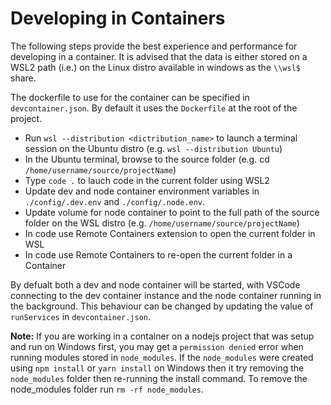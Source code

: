 # Developing in Containers

The following steps provide the best experience and performance for developing in a container.  It is advised that the data is either stored on a WSL2 path (i.e.) on the Linux distro available in windows as the `\\wsl$` share.

The dockerfile to use for the container can be specified in `devcontainer.json`.  By default it uses the `Dockerfile` at the root of the project.

- Run `wsl --distribution <dictribution_name>` to launch a terminal session on the Ubuntu distro (e.g. `wsl --distribution Ubuntu`)
- In the Ubuntu terminal, browse to the source folder (e.g. cd `/home/username/source/projectName`)
- Type `code .` to lauch code in the current folder using WSL2
- Update dev and node container environment variables in `./config/.dev.env` and `./config/.node.env`.
- Update volume for node container to point to the full path of the source folder on the WSL distro (e.g. `/home/username/source/projectName`)
- In code use Remote Containers extension to open the current folder in WSL
- In code use Remote Containers to re-open the current folder in a Container

By defualt both a dev and node container will be started, with VSCode connecting to the dev container instance and the node container running in the background.  This behaviour can be changed by updating the value of `runServices` in `devcontainer.json`.

**Note:** If you are working in a container on a nodejs project that was setup and run on Windows first, you may get a `permission denied` error when running modules stored in `node_modules`.  If the `node_modules` were created using `npm install` or `yarn install` on Windows then it try removing the `node_modules` folder then re-running the install command.  To remove the node_modules folder run `rm -rf node_modules`.